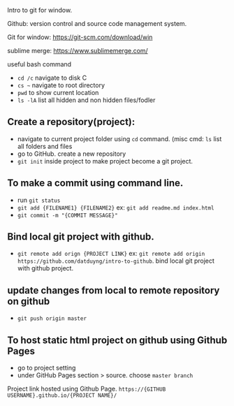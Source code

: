 Intro to git for window. 

Github: version control and source code management system.

Git for window: https://git-scm.com/download/win

sublime merge: https://www.sublimemerge.com/

useful bash command

- `cd /c` navigate to disk C
- `cs ~` navigate to root directory
- `pwd` to show current location
- `ls -lA` list all hidden and non hidden files/fodler



## Create a repository(project):

- navigate to current project folder using `cd` command. (misc cmd: `ls` list all folders and files 
- go to GitHub. create a new repository
- `git init` inside project to make project become a git project.


## To make a  commit using command line.
- run `git status`
- `git add {FILENAME1} {FILENAME2}` ex: `git add readme.md index.html`
- `git commit -m "{COMMIT MESSAGE}"`


## Bind local git project with github.
- `git remote add orign {PROJECT LINK}` ex: `git remote add origin https://github.com/datduyng/intro-to-github`. bind local git project with github project. 


## update changes from local to remote repository on github
- `git push origin master`


## To host static html project on github using Github Pages
- go to project setting
- under GitHub Pages section > source. choose `master branch`

Project link hosted using Github Page. `https://{GITHUB USERNAME}.github.io/{PROJECT NAME}/`